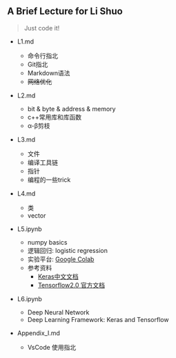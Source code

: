 ## A Brief Lecture for Li Shuo
> Just code it!  
* L1.md     
    * 命令行指北  
    * Git指北  
    * Markdown语法  
    * ~~网络优化~~
* L2.md  
    * bit & byte & address & memory
    * c++常用库和库函数  
    * α-β剪枝  
* L3.md
    * 文件
    * 编译工具链 
    * 指针
    * 编程的一些trick
* L4.md
    * 类
    * vector
* L5.ipynb
    * numpy basics
    * 逻辑回归: logistic regression  
    * 实验平台: [Google Colab](https://colab.research.google.com/)  
    * 参考资料  
        * [Keras中文文档](https://keras.io/zh/)  
        * [Tensorflow2.0 官方文档](https://tensorflow.google.cn/alpha)
* L6.ipynb
    * Deep Neural Network
    * Deep Learning Framework: Keras and Tensorflow
    
* Appendix_I.md  
    * VsCode 使用指北  